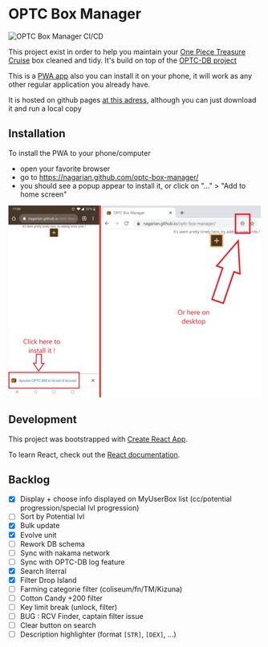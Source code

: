 # OPTC Box Manager

![OPTC Box Manager CI/CD](https://github.com/Nagarian/optc-box-manager/workflows/CI/CD/badge.svg?branch=master)

This project exist in order to help you maintain your [One Piece Treasure Cruise](https://optc-ww.channel.or.jp/en/) box cleaned and tidy.
It's build on top of the [OPTC-DB project](https://github.com/optc-db/optc-db.github.io)

This is a [PWA app](https://web.dev/progressive-web-apps/) also you can install it on your phone, it will work as any other regular application you already have.

It is hosted on github pages [at this adress](https://nagarian.github.com/optc-box-manager/), although you can just download it and run a local copy

## Installation

To install the PWA to your phone/computer

- open your favorite browser
- go to <https://nagarian.github.com/optc-box-manager/>
- you should see a popup appear to install it, or click on "..." > "Add to home screen"

![Popup to install the app](./docs/images/add_to_screen.jpg)

## Development

This project was bootstrapped with [Create React App](https://github.com/facebook/create-react-app).

To learn React, check out the [React documentation](https://reactjs.org/).

## Backlog

- [x] Display + choose info displayed on MyUserBox list (cc/potential progression/special lvl progression)
- [ ] Sort by Potential lvl
- [x] Bulk update
- [x] Evolve unit
- [ ] Rework DB schema
- [ ] Sync with nakama network
- [ ] Sync with OPTC-DB log feature
- [x] Search literral
- [x] Filter Drop Island
- [ ] Farming categorie filter (coliseum/fn/TM/Kizuna)
- [ ] Cotton Candy +200 filter
- [ ] Key limit break (unlock, filter)
- [ ] BUG : RCV Finder, captain filter issue
- [ ] Clear button on search
- [ ] Description highlighter (format `[STR]`, `[DEX]`, ...)
